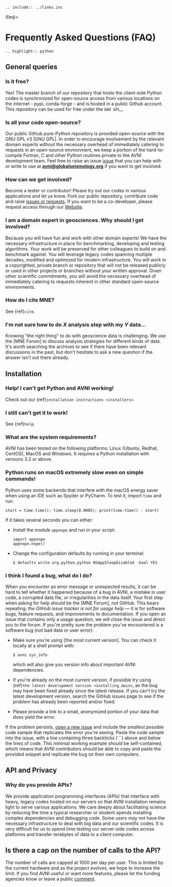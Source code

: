 ```{eval-rst}
.. include:: ../links.inc
```

(faq)=

# Frequently Asked Questions (FAQ)

```{eval-rst}
.. highlight:: python
```

## General queries

### Is it free?

Yes! The master branch of our repository that hosts the client-side Python codes is synchronized for open-source access from various locations on the internet - pypi, conda-forge - and is hosted in a public Github account. This repository can be used for free under the `GNU GPL`_.


### Is all your code open-source?

Our public Github pure-Python repository is provided open-source with the GNU GPL v3 |GNU GPL|. In order to encourage involvement by the relevant domain experts without the necessary overhead of immediately catering to requests in an open-source environment, we keep a portion of the hard-to-compile Fortran, C and other Python routines private to the AVNI development team. Feel free to raise an issue [issue](https://github.com/globalseismology/avni/issues) that you can help with or write to use at **avni@globalseismology.org** if you want to get involved.

### How can we get involved?

Become a tester or contributor! Please try out our codes in various applications and let us know. Fork our public repository, contribute code and raise [issues or requests](https://github.com/globalseismology/avni/issues). If you want to be a co-developer, please request access through our [Website](http://avni.globalseismology.org).

### I am a domain expert in geosciences. Why should I get involved?

Because you will have fun and work with other domain experts! We have the necessary infrastructure in place for benchmarking, developing and testing algorithms. Your work will be preserved for other colleagues to build on and benchmark against. You will leverage legacy codes spanning multiple decades, modified and optimized for modern infrastructure. You will work in a copyrighted, private branch or repository that will not be released publicly or used in other projects or branches without your written approval. Given other scientific commitments, you will avoid the necessary overhead of immediately catering to requests inherent in other standard open-source environments.

### How do I cite MNE?

See {ref}`cite`.

### I'm not sure how to do *X* analysis step with my *Y* data...

Knowing "the right thing" to do with geoscience data is challenging. We use
the [MNE Forum] to discuss analysis strategies for different kinds of
data. It's worth searching the archives to see if there have been relevant
discussions in the past, but don't hesitate to ask a new question if the answer
isn't out there already.

## Installation

### Help! I can't get Python and AVNI working!

Check out our {ref}`installation instructions <installers>`.

### I still can't get it to work!

See {ref}`help`.

### What are the system requirements?

AVNI has been tested on the following platforms: Linux (Ubuntu, Redhat, CentOS), MacOS and Windows. It requires a Python installation with versions 3.3 or above.


### Python runs on macOS extremely slow even on simple commands!

Python uses some backends that interfere with the macOS energy saver when
using an IDE such as Spyder or PyCharm. To test it, import `time` and run:

```
start = time.time(); time.sleep(0.0005); print(time.time() - start)
```

If it takes several seconds you can either:

- Install the module `appnope` and run in your script:

  ```
  import appnope
  appnope.nope()
  ```

- Change the configuration defaults by running in your terminal:

  ```console
  $ defaults write org.python.python NSAppSleepDisabled -bool YES
  ```

### I think I found a bug, what do I do?

When you encounter an error message or unexpected results, it can be hard to
tell whether it happened because of a bug in AVNI, a mistake in user
code, a corrupted data file, or irregularities in the data itself. Your first
step when asking for help should be the [MNE Forum], not GitHub. This bears
repeating: *the GitHub issue tracker is not for usage help* — it is for
software bugs, feature requests, and improvements to documentation. If you
open an issue that contains only a usage question, we will close the issue and
direct you to the forum. If you're pretty sure the problem you've encountered
is a software bug (not bad data or user error):

- Make sure you're using [the most current version]. You can check it locally
  at a shell prompt with:

  ```console
  $ avni sys_info
  ```

  which will also give you version info about important AVNI
  dependencies.

- If you're already on the most current version, if possible try using
  {ref}`the latest development version <installing_main>`, as the bug may
  have been fixed already since the latest release. If you can't try the latest
  development version, search the GitHub issues page to see if the problem has
  already been reported and/or fixed.

- Please provide a
  link to a small, anonymized portion of your data that does yield the error.

If the problem persists, [open a new issue](https://github.com/globalseismology/avni/issues/new)
and include the *smallest possible* code sample that replicates the error
you're seeing. Paste the code sample into the issue, with a line containing
three backticks (\`\`\`) above and below the lines of code. This
minimal working example should be self-contained, which means that
AVNI contributors should be able to copy and paste the provided snippet
and replicate the bug on their own computers.


## API and Privacy

### Why do you provide APIs?

We provide application programming interfaces (APIs) that interface with heavy, legacy codes hosted on our servers so that AVNI installation remains light to serve various applications. We care deeply about facilitating science by reducing the time a typical researcher or student spends installing complex dependencies and debugging code. Some users may not have the necessary infrastructure to deal with big data and our scientific codes. It is very difficult for us to spend time testing our server-side codes across platforms and transfer terabytes of data to a client computer.

## Is there a cap on the number of calls to the API?

The number of calls are capped at 1000 per day per user. This is limited by the current hardware and as the project evolves, we hope to increase the limit. If you find AVNI useful or want more features, please let the funding agencies know or leave a public [comment](https://github.com/geodynamics/avni/issues).